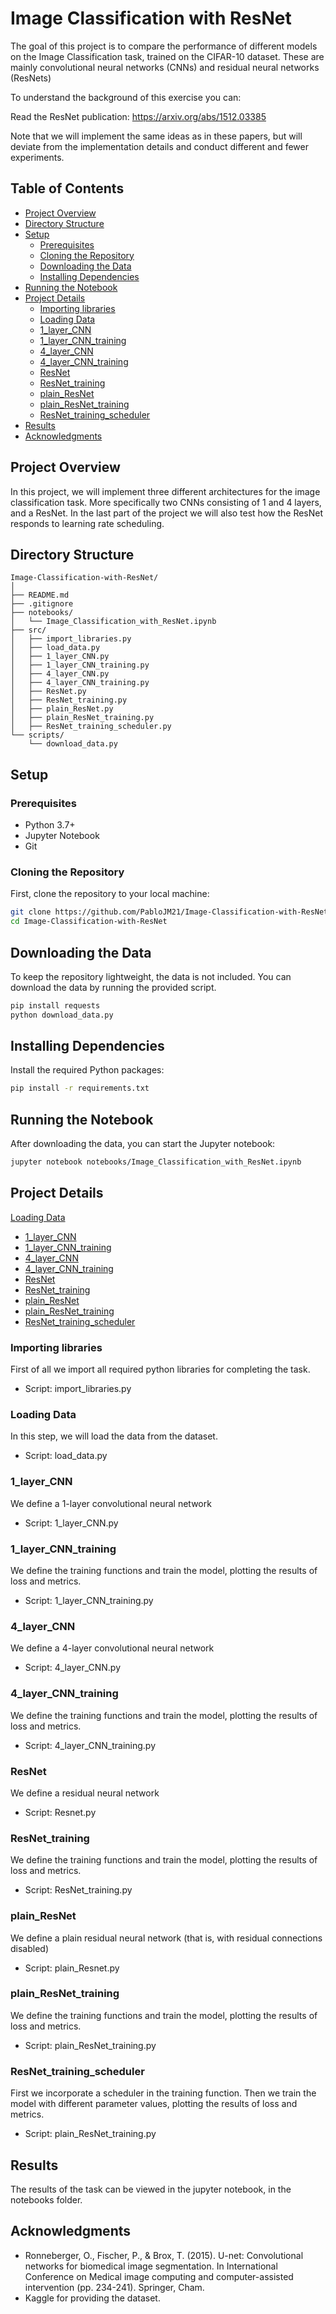 # Image Classification with ResNet

The goal of this project is to compare the performance of different models on the Image Classification task, trained on the CIFAR-10 dataset. 
These are mainly convolutional neural networks (CNNs) and residual neural networks (ResNets)

To understand the background of this exercise you can:

Read the ResNet publication: https://arxiv.org/abs/1512.03385


Note that we will implement the same ideas as in these papers, but will deviate from the implementation details and conduct different and fewer experiments.

## Table of Contents

- [Project Overview](#project-overview)
- [Directory Structure](#directory-structure)
- [Setup](#setup)
  - [Prerequisites](#prerequisites)
  - [Cloning the Repository](#cloning-the-repository)
  - [Downloading the Data](#downloading-the-data)
  - [Installing Dependencies](#installing-dependencies)
- [Running the Notebook](#running-the-notebook)
- [Project Details](#project-details)
  - [Importing libraries](#importing-libraries)
  - [Loading Data](#loading-data)
  - [1_layer_CNN](#1-layer-CNN)
  - [1_layer_CNN_training](#1-layer-CNN-training)
  - [4_layer_CNN](#4-layer-CNN)
  - [4_layer_CNN_training](#4-layer-CNN-training)
  - [ResNet](#ResNet)
  - [ResNet_training](#ResNet-training)
  - [plain_ResNet](#plain-ResNet)
  - [plain_ResNet_training](#plain-ResNet-training)
  - [ResNet_training_scheduler](#ResNet-training-scheduler)
- [Results](#results)
- [Acknowledgments](#acknowledgments)

## Project Overview

In this project, we will implement three different architectures for the image classification task. 
More specifically two CNNs consisting of 1 and 4 layers, and a ResNet. In the last part of the project we will also test how the ResNet responds to learning rate scheduling. 

## Directory Structure

```plaintext
Image-Classification-with-ResNet/
│
├── README.md
├── .gitignore
├── notebooks/
│   └── Image_Classification_with_ResNet.ipynb
├── src/
│   ├── import_libraries.py
│   ├── load_data.py
│   ├── 1_layer_CNN.py
│   ├── 1_layer_CNN_training.py
│   ├── 4_layer_CNN.py
│   ├── 4_layer_CNN_training.py
│   ├── ResNet.py
│   ├── ResNet_training.py
│   ├── plain_ResNet.py
│   ├── plain_ResNet_training.py
│   ├── ResNet_training_scheduler.py
└── scripts/
    └── download_data.py
```
## Setup

### Prerequisites

- Python 3.7+
- Jupyter Notebook
- Git

### Cloning the Repository

First, clone the repository to your local machine:

```sh
git clone https://github.com/PabloJM21/Image-Classification-with-ResNet.git
cd Image-Classification-with-ResNet
```
## Downloading the Data

To keep the repository lightweight, the data is not included. You can download the data by running the provided script.

```sh
pip install requests
python download_data.py

```

## Installing Dependencies

Install the required Python packages:

```sh
pip install -r requirements.txt
```

## Running the Notebook

After downloading the data, you can start the Jupyter notebook:



```sh
jupyter notebook notebooks/Image_Classification_with_ResNet.ipynb
```

## Project Details
[Loading Data](#loading-data)
  - [1_layer_CNN](#1-layer-CNN)
  - [1_layer_CNN_training](#1-layer-CNN-training)
  - [4_layer_CNN](#4-layer-CNN)
  - [4_layer_CNN_training](#4-layer-CNN-training)
  - [ResNet](#ResNet)
  - [ResNet_training](#ResNet-training)
  - [plain_ResNet](#plain-ResNet)
  - [plain_ResNet_training](#plain-ResNet-training)
  - [ResNet_training_scheduler](#ResNet-training-scheduler)

### Importing libraries
First of all we import all required python libraries for completing the task.

- Script: import_libraries.py

### Loading Data

In this step, we will load the data from the dataset. 

- Script: load_data.py

### 1_layer_CNN

We define a 1-layer convolutional neural network

- Script: 1_layer_CNN.py

### 1_layer_CNN_training

We define the training functions and train the model, plotting the results of loss and metrics. 

- Script: 1_layer_CNN_training.py

### 4_layer_CNN

We define a 4-layer convolutional neural network

- Script: 4_layer_CNN.py

### 4_layer_CNN_training

We define the training functions and train the model, plotting the results of loss and metrics. 

- Script: 4_layer_CNN_training.py

### ResNet

We define a residual neural network

- Script: Resnet.py

### ResNet_training

We define the training functions and train the model, plotting the results of loss and metrics. 

- Script: ResNet_training.py

### plain_ResNet

We define a plain residual neural network (that is, with residual connections disabled)

- Script: plain_Resnet.py

### plain_ResNet_training

We define the training functions and train the model, plotting the results of loss and metrics. 

- Script: plain_ResNet_training.py

### ResNet_training_scheduler

First we incorporate a scheduler in the training function. Then we train the model with different parameter values, plotting the results of loss and metrics. 

- Script: plain_ResNet_training.py

## Results
The results of the task can be viewed in the jupyter notebook, in the notebooks folder. 


## Acknowledgments
- Ronneberger, O., Fischer, P., & Brox, T. (2015). U-net: Convolutional networks for biomedical image segmentation. In International Conference on Medical image computing and computer-assisted intervention (pp. 234-241). Springer, Cham.
- Kaggle for providing the dataset.
